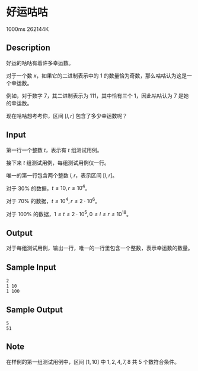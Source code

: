 # 好运咕咕

1000ms  262144K

## Description

好运的咕咕有着许多幸运数。

对于一个数 $x$，如果它的二进制表示中的 $1$ 的数量恰为奇数，那么咕咕认为这是一个幸运数。

例如，对于数字 $7$，其二进制表示为 $111$，其中恰有三个 $1$，因此咕咕认为 $7$ 是她的幸运数。

现在咕咕想考考你，区间 $[l,r]$ 包含了多少幸运数呢？

## Input

第一行一个整数 $t$，表示有 $t$ 组测试用例。

接下来 $t$ 组测试用例，每组测试用例仅一行。

唯一的第一行包含两个整数 $l,r$，表示区间 $[l,r]$。

对于 $30\%$ 的数据，$t \leq 10, r \leq 10^4$。

对于 $70\%$ 的数据，$t \leq 10^4, r \leq 2 \cdot 10^6$。

对于 $100\%$ 的数据，$1 \leq t \leq 2 \cdot 10^5, 0 \leq l \leq r \leq 10^{18}$。

## Output

对于每组测试用例，输出一行，唯一的一行里包含一个整数，表示幸运数的数量。

## Sample Input

```
2
1 10
1 100
```

## Sample Output

```
5
51
```

## Note

在样例的第一组测试用例中，区间 $[1,10]$ 中 $1,2,4,7,8$ 共 $5$ 个数符合条件。

